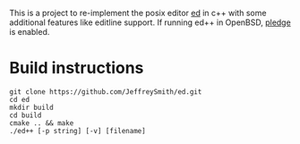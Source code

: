 This is a project to re-implement the posix editor [ed](https://pubs.opengroup.org/onlinepubs/009695299/utilities/ed.html) in c++ with some additional features like editline support. If running ed++ in OpenBSD, [pledge](https://man.openbsd.org/pledge.2) is enabled.

# Build instructions
```
git clone https://github.com/JeffreySmith/ed.git
cd ed
mkdir build
cd build
cmake .. && make
./ed++ [-p string] [-v] [filename]
```
